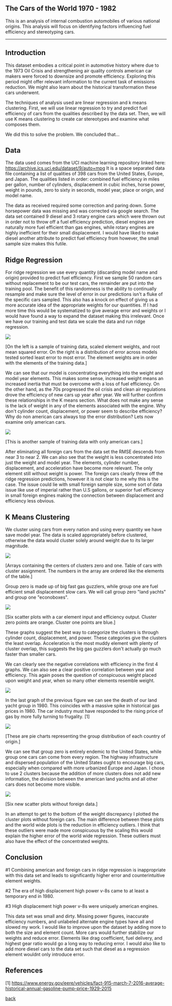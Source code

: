 ## The Cars of the World 1970 - 1982

This is an analysis of internal combustion automobiles of various national origins. This analysis will focus on identifying factors influencing fuel efficiency and stereotyping cars. 

***

## Introduction 

This dataset embodies a critical point in automotive history where due to the 1973 Oil Crisis and strengthening air quality controls american car makers were forced to downsize and promote efficiency. Exploring this period might offer relevant information to the current task of emissions reduction. We might also learn about the historical transformation these cars underwent.  

The techniques  of analysis used are linear regression and k means clustering. First, we will use linear regression to try and predict fuel efficiency of cars from the qualities described by the data set. Then, we will use K means clustering to create car stereotypes and examine what composes them.

We did this to solve the problem. We concluded that...

## Data

The data used comes from the UCI machine learning repository linked here: https://archive.ics.uci.edu/dataset/9/auto+mpg
It is a space separated data file containing a list of qualities of 398 cars from the United States, Europe, and Japan. 
The qualities listed in order: combined fuel efficiency in miles per gallon, number of cylinders, displacement in cubic inches, horse power, weight in pounds, zero to sixty in seconds, model year, place or origin, and model name. 

The data as received required some correction and paring down. Some horsepower data was missing and was corrected via google search. The data set contained 9 diesel and 3 rotary engine cars which were thrown out in order not to throw off a fuel efficiency prediction, diesel engines are naturally more fuel efficient than gas engines, while rotary engines are highly inefficient for their small displacement. I would have liked to make diesel another attribute to predict fuel efficiency from however, the small sample size makes this futile.

## Ridge Regression

For ridge regression we use every quantity (discarding model name and origin) provided to predict fuel efficiency. First we sample 50 random cars without replacement to be our test cars, the remainder are put into the training pool. The benefit of this randomness is the ability to continually resample and make sure the level of error in our predictions isn't a fluke of the specific cars sampled. This also has a knock on effect of giving us a more accurate idea of the appropriate weights for our quantities. If I had more time this would be systematized to give average error and weights or I would have found a way to expand the dataset making this irrelevant. Once we have our training and test data we scale the data and run ridge regression.

![](assets/IMG/Capture1.PNG)

[On the left is a sample of training data, scaled element weights, and root mean squared error.
On the right is a distribution of error across models tested sorted least error to most error.
The element weights are in order with the elements of the training data.]

We can see that our model is concentrating  everything into the weight and model year elements. This makes some sense, increased weight means an increased inertia that must be overcome with a loss of fuel efficiency. On the other hand, as the 70s progressed the oil crisis and clean air regulations drove the efficiency of new cars up year after year. We will further confirm these relationships in the K means section. What does not make any sense is the lack of weight in any of the elements associated with the engine. Why don't cylinder count, displacement, or power seem to describe efficiency? Why do non american cars always top the error distribution? Lets now examine only american cars. 

![](assets/IMG/Capture2.PNG)

[This is another sample of training data with only american cars.]

After eliminating all foreign cars from the data set the RMSE descends from near 3 to near 2. We can also see that the weight is less concentrated into just the weight and model year. The elements, cylinder number, displacement, and acceleration have become more relevant. The only element still without weight is power. The foreign cars clearly threw off the ridge regression predictions, however it is not clear to me why this is the case. The issue could lie with small foreign sample size, some sort of data issue like use of imperial rather than U.S gallons, or superior fuel efficiency in small foreign engines making the connection between displacement and efficiency less obvious.  

## K Means Clustering

We cluster using cars from every nation and using every quantity we have save model year. The data is scaled appropriately before clustered, otherwise the data would cluster solely around weight due to its larger magnitude.

![](assets/IMG/Capture5.PNG)

[Arrays containing the centers of clusters zero and one. Table of cars with cluster assignment. The numbers in the array are ordered like the elements of the table.]

Group zero is made up of big fast gas guzzlers, while group one are fuel efficient small displacement slow cars. We will call group zero "land yachts" and group one "econoboxes". 

![](assets/IMG/Capture3.PNG)

[Six scatter plots with a car element input and efficiency output. Cluster zero points are orange. Cluster one points are blue.]

These graphs suggest the best way to categorize the clusters is through cylinder count, displacement, and power. These categories give the clusters the least overlap. Acceleration is the most muddy element with plenty of cluster overlap, this suggests the big gas guzzlers don't actually go much faster than smaller cars.

We can clearly see the negative correlations with efficiency in the first 4 graphs. We can also see a clear positive correlation between year and efficiency. This again poses the question of conspicuous weight placed upon weight and year, when so many other elements resemble weight.  

![](assets/IMG/Capture6.png)

In the last graph of the previous figure we can see the death of our land yacht group in 1980. This coincides with a massive spike in historical gas prices in 1980. The car industry must have responded to the rising price of gas by more fully turning to frugality. [1]

![](assets/IMG/Capture4.PNG)

[These are pie charts representing the group distribution of each country of origin.]

We can see that group zero is entirely endemic to the United States, while group one cars can come from every region. The highway infrastructure and dispersed population of the United States ought to encourage big cars, especially when compared with more urbanized Europe and Japan. I chose to use 2 clusters because the addition of more clusters does not add new information, the division between the american land yachts and all other cars does not become more visible.

![](assets/IMG/Capture7.PNG)

[Six new scatter plots without foreign data.]

In an attempt to get to the bottom of the weight discrepancy I plotted the cluster plots without foreign cars. The main difference between these plots and the world wide plots is the reduction in efficiency outliers. I think that these outliers were made more conspicuous by the scaling this would explain the higher error of the world wide regression. These outliers must also have the effect of the concentrated weights.  

## Conclusion

#1 Combining american and foreign cars in ridge regression is inappropriate with this data set and leads to significantly higher error and counterintuitive element weights.

#2 The era of high displacement high power v-8s came to at least a temporary end in 1980.

#3 High displacement high power v-8s were uniquely american engines.

This data set was small and dirty. Missing power figures, inaccurate efficiency numbers, and unlabeled alternate engine types have all and slowed my work. I would like to improve upon the dataset by adding more to both the size and element count. More cars would further stabilize our weights and reduce error. Elements like drag coefficient, fuel delivery, and highest gear ratio would go a long way to reducing error. I would also like to add more diesel cars to the data set such that diesel as a regression element wouldnt only introduce error. 

## References
[1] https://www.energy.gov/eere/vehicles/fact-915-march-7-2016-average-historical-annual-gasoline-pump-price-1929-2015

[back](./)
